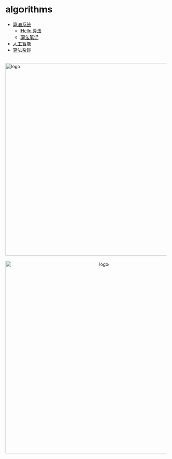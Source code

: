 # algorithms
  
-   [算法系统](/algorithms/base_algo/)
    -   [Hello 算法](/algorithms/base_algo/hello_algo/)
    -   [算法笔记](/algorithms/base_algo/Algorithms_note.md)
-   [人工智能](/algorithms/ai/)
-   [算法杂谈](/algorithms/other_algo/)

<br />
<img  src='/img/bjkb.PNG' width="600" alt="logo">
<br />
<br />
<div align="center">
<img  src='/img/01.jpeg' width="600" alt="logo" />
</div>
<br />
<br />
